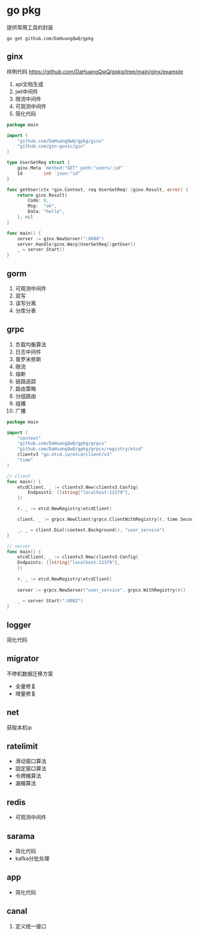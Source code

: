 # go pkg
提供常用工具的封装
```shell
go get github.com/DaHuangQwQ/gpkg
```

## ginx
样例代码
https://github.com/DaHuangQwQ/gpkg/tree/main/ginx/example
1. api文档生成
2. jwt中间件
3. 限流中间件
4. 可观测中间件
5. 简化代码
```go
package main

import (
	"github.com/DaHuangQwQ/gpkg/ginx"
	"github.com/gin-gonic/gin"
)

type UserGetReq struct {
	ginx.Meta `method:"GET" path:"users/:id"`
	Id        int `json:"id"`
}

func getUser(ctx *gin.Context, req UserGetReq) (ginx.Result, error) {
	return ginx.Result{
		Code: 0,
		Msg:  "ok",
		Data: "hello",
	}, nil
}

func main() {
	server := ginx.NewServer(":8080")
	server.Handle(ginx.Warp[UserGetReq](getUser))
	_ = server.Start()
}

```
## gorm
1. 可观测中间件
2. 双写
3. 读写分离
4. 分库分表
## grpc
1. 负载均衡算法
2. 日志中间件
3. 普罗米修斯
4. 限流
5. 熔断
6. 链路追踪
7. 路由策略
8. 分组路由
9. 组播
10. 广播
```go
package main

import (
    "context"
    "github.com/DaHuangQwQ/gpkg/grpcx"
    "github.com/DaHuangQwQ/gpkg/grpcx/registry/etcd"
    clientv3 "go.etcd.io/etcd/client/v3"
    "time"
)

// client
func main() {
	etcdClient, _ := clientv3.New(clientv3.Config{
		Endpoints: []string{"localhost:12379"},
	})

	r, _ := etcd.NewRegistry(etcdClient)

	client, _ := grpcx.NewClient(grpcx.ClientWithRegistry(r, time.Second*3))

	_, _ = client.Dial(context.Background(), "user_service")
}

// server
func main() {
    etcdClient, _ := clientv3.New(clientv3.Config{
    Endpoints: []string{"localhost:12379"},
    })
    
    r, _ := etcd.NewRegistry(etcdClient)
    
    server := grpcx.NewServer("user_service", grpcx.WithRegistry(r))
    
    _ = server.Start(":8082")
}
```
## logger
简化代码
## migrator
不停机数据迁移方案
- 全量修复
- 增量修复
## net
获取本机ip
## ratelimit
- 滑动窗口算法
- 固定窗口算法
- 令牌桶算法
- 漏桶算法
## redis
- 可观测中间件
## sarama
- 简化代码
- kafka分批处理
## app
- 简化代码
## canal
1. 定义统一接口
